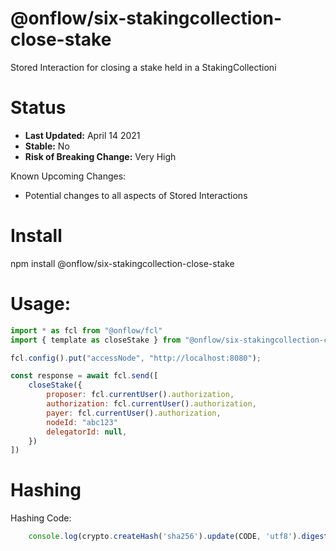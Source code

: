# @onflow/six-stakingcollection-close-stake

Stored Interaction for closing a stake held in a StakingCollectioni

# Status

- **Last Updated:** April 14 2021
- **Stable:** No
- **Risk of Breaking Change:** Very High

Known Upcoming Changes:

- Potential changes to all aspects of Stored Interactions

# Install

npm install @onflow/six-stakingcollection-close-stake

# Usage:

```javascript
import * as fcl from "@onflow/fcl"
import { template as closeStake } from "@onflow/six-stakingcollection-close-stake"

fcl.config().put("accessNode", "http://localhost:8080");

const response = await fcl.send([
    closeStake({
        proposer: fcl.currentUser().authorization,
        authorization: fcl.currentUser().authorization,     
        payer: fcl.currentUser().authorization,
        nodeId: "abc123"             
        delegatorId: null,                                    
    })
])

```

# Hashing

Hashing Code:
```javascript
    console.log(crypto.createHash('sha256').update(CODE, 'utf8').digest('hex'))
```